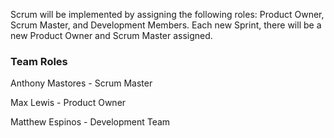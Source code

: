 Scrum will be implemented by assigning the following roles: Product Owner, Scrum Master, and Development Members. Each new Sprint, there will be a new Product Owner and Scrum Master assigned. 

### Team Roles

Anthony Mastores - Scrum Master

Max Lewis - Product Owner 

Matthew Espinos - Development Team